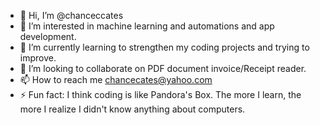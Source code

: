 - 👋 Hi, I’m @chanceccates
- 👀 I’m interested in machine learning and automations and app development.
- 🌱 I’m currently learning to strengthen my coding projects and trying to improve. 
- 💞️ I’m looking to collaborate on PDF document invoice/Receipt reader. 
- 📫 How to reach me chancecates@yahoo.com
- ⚡ Fun fact: I think coding is like Pandora's Box. The more I learn, the more I realize I didn't know anything about computers.

<!---
chanceccates/chanceccates is a ✨ special ✨ repository because its `README.md` (this file) appears on your GitHub profile.
You can click the Preview link to take a look at your changes.
--->
